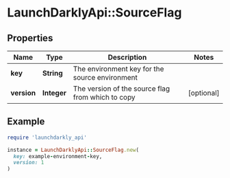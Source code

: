 # LaunchDarklyApi::SourceFlag

## Properties

| Name | Type | Description | Notes |
| ---- | ---- | ----------- | ----- |
| **key** | **String** | The environment key for the source environment |  |
| **version** | **Integer** | The version of the source flag from which to copy | [optional] |

## Example

```ruby
require 'launchdarkly_api'

instance = LaunchDarklyApi::SourceFlag.new(
  key: example-environment-key,
  version: 1
)
```

